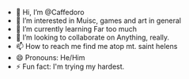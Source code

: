- 👋 Hi, I’m @Caffedoro
- 👀 I’m interested in Muisc, games and art in general
- 🌱 I’m currently learning Far too much
- 💞️ I’m looking to collaborate on Anything, really.
- 📫 How to reach me find me atop mt. saint helens
- 😄 Pronouns: He/Him
- ⚡ Fun fact: I'm trying my hardest.

<!---
Caffedoro/Caffedoro is a ✨ special ✨ repository because its `README.md` (this file) appears on your GitHub profile.
You can click the Preview link to take a look at your changes.
--->
